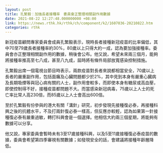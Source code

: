 ```yaml
---
layout: post
title: 孔繁毅：加強長者接種率　委員會正整理相關副作用數據
date: 2021-08-22 12:27:48.000000000 +08:00
link: https://news.rthk.hk/rthk/ch/component/k2/1607036-20210822.htm
categories: rthk
---
```


新冠疫苗顧問專家委員會成員孔繁毅表示，現時長者接種新冠疫苗的比率偏低，其中70至79歲長者接種率約30%，80歲以上只得大約一成，認為要加強接種率。委員會亦正整理相關副作用的數據，稍後會公布。他又說，希望未來兩三個月，能夠將接種率推高至七八成，甚至八九成，屆時將有條件局部放寬感染控制措施。

孔繁毅出席一個電視台節目時表示，兩款疫苗對長者來說都相當安全，70歲以上長者的嚴重副作用，包括面癱及心臟問題都少於2%，其中見到本身有嚴重心臓病及長期吸煙等與冠心病有關的人士，副作用會較多，而即使本身有糖尿或高血壓，即使控制得不好，接種疫苗都問題不大。而當感染新冠病毒，75歲以上人士的死亡率比常人高230倍，而85歲以上人士會高出600倍。

至於孔繁毅有份參與的港大有關「溝針」研究，初步發現先接種復必泰，再接種科興之後的抗體水平，不及打兩針復必泰一樣高，但反應亦較輕，認為如果第一針接種復必泰有嚴重過敏，轉打科興會是一個選擇。他相信大約兩三個星期，將能夠有數據可以分享。 

他又說，專家委員會暫時未有3至17歲接種科興，以及5至11歲接種復必泰疫苗的數據，委員會希望第四季審視有關數據；如發現安全的話，會建議將接種年齡層降低。
